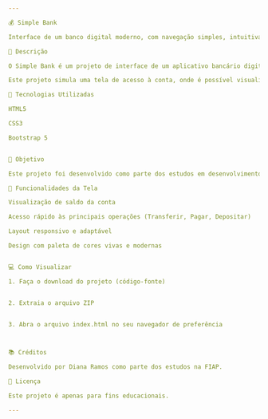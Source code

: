 ```yaml
---

💰 Simple Bank

Interface de um banco digital moderno, com navegação simples, intuitiva e design com cores vivas.

📝 Descrição

O Simple Bank é um projeto de interface de um aplicativo bancário digital, criado com foco na praticidade e acessibilidade. O layout foi pensado para proporcionar uma experiência clara, intuitiva e agradável para os usuários, utilizando cores vivas e modernas.

Este projeto simula uma tela de acesso à conta, onde é possível visualizar saldo, acessar funcionalidades como transferências, pagamentos e depósitos, tudo de forma simples e objetiva.

🚀 Tecnologias Utilizadas

HTML5

CSS3

Bootstrap 5


🎯 Objetivo

Este projeto foi desenvolvido como parte dos estudos em desenvolvimento web, com foco em construção de interfaces modernas e responsivas.

📲 Funcionalidades da Tela

Visualização de saldo da conta

Acesso rápido às principais operações (Transferir, Pagar, Depositar)

Layout responsivo e adaptável

Design com paleta de cores vivas e modernas


💻 Como Visualizar

1. Faça o download do projeto (código-fonte)


2. Extraia o arquivo ZIP


3. Abra o arquivo index.html no seu navegador de preferência



📚 Créditos

Desenvolvido por Diana Ramos como parte dos estudos na FIAP.

📝 Licença

Este projeto é apenas para fins educacionais.

---
```

